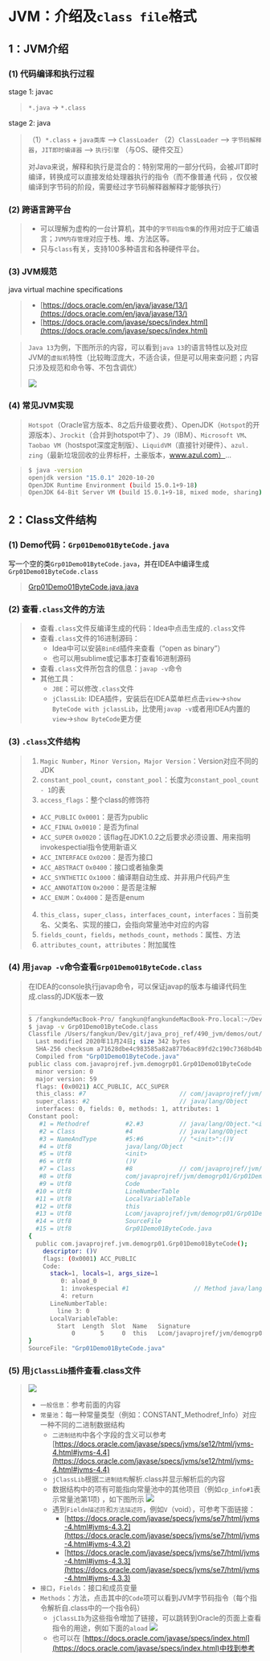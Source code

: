 # JVM：介绍及`class file`格式

## 1：JVM介绍

### (1) 代码编译和执行过程

stage 1: javac

> `*.java` -> `*.class`

stage 2: java 

>（1）`*.class` + `java类库` --> `ClassLoader`
>（2）`ClassLoader`  --> `字节码解释器`，`JIT即时编译器` --> `执行引擎` （与OS、硬件交互）
> 
>  对Java来说，解释和执行是混合的：特别常用的一部分代码，会被JIT即时编译，转换成可以直接发给处理器执行的指令（而不像普通 代码 ，仅仅被编译到字节码的阶段，需要经过字节码解释器解释才能够执行）

### (2) 跨语言跨平台

> * 可以理解为虚构的一台计算机，其中的`字节码指令集`的作用对应于汇编语言；`JVM内存管理`对应于栈、堆、方法区等。
> * 只与`class`有关，支持100多种语言和各种硬件平台。

### (3) JVM规范 

java  virtual machine specifications

> * [https://docs.oracle.com/en/java/javase/13/](https://docs.oracle.com/en/java/javase/13/)
> * [https://docs.oracle.com/javase/specs/index.html](https://docs.oracle.com/javase/specs/index.html)

> `Java 13`为例，下图所示的内容，可以看到`java 13`的语言特性以及对应JVM的`虚拟机`特性（比较晦涩庞大，不适合读，但是可以用来查问题；内容只涉及规范和命令等、不包含调优）
> 
> ![](https://raw.githubusercontent.com/kenfang119/pics/main/490_jvm/javase_13.jpg)

### (4) 常见JVM实现

> `Hotspot`（Oracle官方版本、8之后升级要收费）、OpenJDK（`Hotspot`的开源版本）、`Jrockit`（合并到hotspot中了）、`J9`（IBM）、`Microsoft VM`、`Taobao VM`（hostspot深度定制版）、`LiquidVM`（直接针对硬件）、`azul. zing`（最新垃圾回收的业界标杆，土豪版本，www.azul.com）...

> ~~~bash
> $ java -version
> openjdk version "15.0.1" 2020-10-20
> OpenJDK Runtime Environment (build 15.0.1+9-18)
> OpenJDK 64-Bit Server VM (build 15.0.1+9-18, mixed mode, sharing)
> ~~~

## 2：Class文件结构

### (1) Demo代码：`Grp01Demo01ByteCode.java`

写一个空的类`Grp01Demo01ByteCode.java`，并在IDEA中编译生成`Grp01Demo01ByteCode.class`

> [Grp01Demo01ByteCode.java.java](../demos/src/com/javaprojref/jvm/demogrp01/Grp01Demo01ByteCode.java)

### (2) 查看`.class`文件的方法

> * 查看`.class`文件反编译生成的代码：Idea中点击生成的`.class`文件
> * 查看`.class`文件的16进制源码：
> 	* Idea中可以安装`BinEd`插件来查看（“open as binary”）
> 	* 也可以用sublime或记事本打查看16进制源码
> * 查看`.class`文件所包含的信息：`javap -v`命令
> * 其他工具：
> 	* `JBE`：可以修改`.class`文件
> 	* `jClassLib`: IDEA插件，安装后在IDEA菜单栏点击`view`->`show ByteCode with jclassLib`，比使用`javap -v`或者用IDEA内置的`view`->`show ByteCode`更方便

### (3) `.class`文件结构

> 1. `Magic Number`，`Minor Version`，`Major Version`：Version对应不同的JDK
> 2. `constant_pool_count`，`constant_pool`：长度为`constant_pool_count - 1`的表
> 3. `access_flags`：整个class的修饰符
> 
>  	* `ACC_PUBLIC` `Ox0001`：是否为public
> 	* `ACC_FINAL` `Ox0010`：是否为final
> 	* `ACC_SUPER` `Ox0020`：该flag在JDK1.0.2之后要求必须设置、用来指明invokespectial指令使用新语义
> 	* `ACC_INTERFACE` `Ox0200`：是否为接口
> 	* `ACC_ABSTRACT` `Ox0400`：接口或者抽象类
> 	* `ACC_SYNTHETIC` `Ox1000`：编译期自动生成、并非用户代码产生
> 	* `ACC_ANNOTATION` `Ox2000`：是否是注解
> 	* `ACC_ENUM`：`Ox4000`：是否是enum 
> 
> 4. `this_class`，`super_class`，`interfaces_count`，`interfaces`：当前类名、父类名、实现的接口，会指向常量池中对应的内容
> 5. `fields_count`，`fields`，`methods_count`，`methods`：属性、方法
> 6.	`attributes_count`，`attributes`：附加属性

### (4) 用`javap -v`命令查看`Grp01Demo01ByteCode.class`

> 在IDEA的console执行javap命令，可以保证javap的版本与编译代码生成.class的JDK版本一致
> 
> ~~~bash
> __________________________________________________________________
> $ /fangkundeMacBook-Pro/ fangkun@fangkundeMacBook-Pro.local:~/Dev/git/java_proj_ref/490_jvm/demos/out/production/demos/com/javaprojref/jvm/demogrp01/ 
> $ javap -v Grp01Demo01ByteCode.class 
> Classfile /Users/fangkun/Dev/git/java_proj_ref/490_jvm/demos/out/production/demos/com/javaprojref/jvm/demogrp01/Grp01Demo01ByteCode.class
>   Last modified 2020年11月24日; size 342 bytes
>   SHA-256 checksum a71628dbe4c983585a82a877b6ac89fd2c190c7368bd4be529970108a73104e3
>   Compiled from "Grp01Demo01ByteCode.java"
> public class com.javaprojref.jvm.demogrp01.Grp01Demo01ByteCode
>   minor version: 0
>   major version: 59
>   flags: (0x0021) ACC_PUBLIC, ACC_SUPER
>   this_class: #7                          // com/javaprojref/jvm/demogrp01/Grp01Demo01ByteCode
>   super_class: #2                         // java/lang/Object
>   interfaces: 0, fields: 0, methods: 1, attributes: 1
> Constant pool:
>    #1 = Methodref          #2.#3          // java/lang/Object."<init>":()V
>    #2 = Class              #4             // java/lang/Object
>    #3 = NameAndType        #5:#6          // "<init>":()V
>    #4 = Utf8               java/lang/Object
>    #5 = Utf8               <init>
>    #6 = Utf8               ()V
>    #7 = Class              #8             // com/javaprojref/jvm/demogrp01/Grp01Demo01ByteCode
>    #8 = Utf8               com/javaprojref/jvm/demogrp01/Grp01Demo01ByteCode
>    #9 = Utf8               Code
>   #10 = Utf8               LineNumberTable
>   #11 = Utf8               LocalVariableTable
>   #12 = Utf8               this
>   #13 = Utf8               Lcom/javaprojref/jvm/demogrp01/Grp01Demo01ByteCode;
>   #14 = Utf8               SourceFile
>   #15 = Utf8               Grp01Demo01ByteCode.java
> {
>   public com.javaprojref.jvm.demogrp01.Grp01Demo01ByteCode();
>     descriptor: ()V
>     flags: (0x0001) ACC_PUBLIC
>     Code:
>       stack=1, locals=1, args_size=1
>          0: aload_0
>          1: invokespecial #1                  // Method java/lang/Object."<init>":()V
>          4: return
>       LineNumberTable:
>         line 3: 0
>       LocalVariableTable:
>         Start  Length  Slot  Name   Signature
>             0       5     0  this   Lcom/javaprojref/jvm/demogrp01/Grp01Demo01ByteCode;
> }
> SourceFile: "Grp01Demo01ByteCode.java"
> ~~~

### (5) 用`jClassLib`插件查看.class文件

> ![](https://raw.githubusercontent.com/kenfang119/pics/main/490_jvm/jclasslib.jpg)
> 
> * `一般信息`：参考前面的内容
> * `常量池`：每一种常量类型（例如：CONSTANT_Methodref_Info）对应一种不同的二进制数据结构
> 	* `二进制结构`中各个字段的含义可以参考 [https://docs.oracle.com/javase/specs/jvms/se12/html/jvms-4.html#jvms-4.4](https://docs.oracle.com/javase/specs/jvms/se12/html/jvms-4.html#jvms-4.4) 
> 	* `jClassLib`根据`二进制结构`解析.class并显示解析后的内容
> 	* 数据结构中的项有可能指向常量池中的其他项目（例如`cp_info#1`表示常量池第1项) ，如下图所示
> 	![](https://raw.githubusercontent.com/kenfang119/pics/main/490_jvm/constant_pool_item.jpg)
> 	* 遇到`Fieldm描述符`和`方法描述符`，例如`V`（void），可参考下面链接：
> 		* [https://docs.oracle.com/javase/specs/jvms/se7/html/jvms-4.html#jvms-4.3.2](https://docs.oracle.com/javase/specs/jvms/se7/html/jvms-4.html#jvms-4.3.2)
> 		* [https://docs.oracle.com/javase/specs/jvms/se7/html/jvms-4.html#jvms-4.3.3](https://docs.oracle.com/javase/specs/jvms/se7/html/jvms-4.html#jvms-4.3.3)
> * `接口`，`Fields`：接口和成员变量
> * `Methods`：方法，点击其中的`Code`项可以看到JVM字节码指令（每个指令解析自.class中的一个指令码）
> 	* `jClassLIb`为这些指令增加了链接，可以跳转到Oracle的页面上查看指令的用途，例如下面的`aload`
> 	![](https://raw.githubusercontent.com/kenfang119/pics/main/490_jvm/class_file_method.jpg)
> 	* 也可以在 [https://docs.oracle.com/javase/specs/index.html](https://docs.oracle.com/javase/specs/index.html)中找到参考

